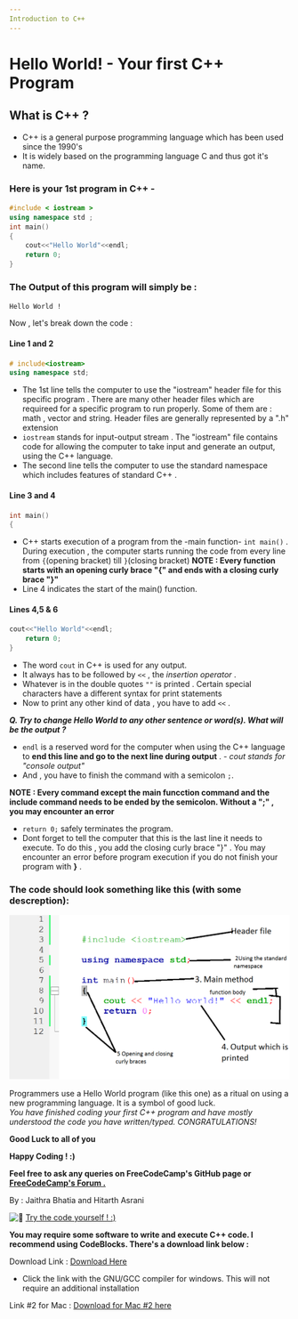 ```yaml
---
Introduction to C++
---
```

# Hello World! - Your first C++ Program

## What is C++  ?

* C++ is a general purpose programming language which has been used since the 1990's
* It is widely based on the programming language C and thus got it's name.

### Here is your 1st program in C++ -

```C++
#include < iostream >
using namespace std ;
int main()
{
    cout<<"Hello World"<<endl;
    return 0;
}
```

### The Output of this program will simply be :

```
Hello World !
```

Now , let's break down the code :

#### Line 1 and 2

```C++
# include<iostream>
using namespace std;
```

* The 1st line tells the computer to use the "iostream" header file for this specific program . There are many other header files which are requireed for a specific program to run properly. Some of them are : math , vector and string. Header files are generally represented by a ".h" extension
* ```iostream``` stands for input-output stream . The "iostream" file contains code for allowing the computer to take input and generate an output, using the C++ language.
* The second line tells the computer to use the standard namespace which includes features of standard C++ .

#### Line 3 and 4

```C++
int main()
{
```

* C++ starts execution of a program from the -main function- ```int main()``` . During execution , the computer starts running the code from every line from ```{```(opening bracket) till ```}```(closing bracket)
  **NOTE : Every function starts with an opening curly brace "{" and ends with a closing curly brace "}"**
* Line 4 indicates the start of the main() function. 

#### Lines 4,5 & 6

```C++
cout<<"Hello World"<<endl;
    return 0;
}
```

* The word ```cout``` in C++ is used for any output. 
* It always has to be followed by ```<<``` , the _insertion operator_ . 
* Whatever is in the double quotes ```""``` is printed . Certain special characters have a different syntax for print statements   
* Now to print any other kind of data , you have to  add ```<<``` .

***Q. Try to change Hello World to any other sentence or word(s). What will be the output ?***

* ```endl``` is a reserved word for the computer when using the C++ language to **end this line and go to the next line during output** .   - _cout stands for "console output"_
* And , you have to finish the command with a semicolon ```;```.

**NOTE : Every command except the main funcction command and the include command needs to be ended by the semicolon. Without a ";" , you may encounter an error**

* ```return 0;``` safely terminates the program. 
* Dont forget to tell the computer that this is the last line it needs to execute. To do this , you add the closing curly brace "}" . You may encounter an error before program execution if you do not finish your program with **}** .

### The code should look something like this (with some descreption):

![Image of snippet ](https://github.com/MrAsrani1312/Images/blob/master/snip1.PNG)


Programmers use a Hello World program (like this one) as a ritual on using a new programming language. It is a symbol of good luck.  
_You have finished coding your first C++ program and have mostly understood the code you have written/typed. CONGRATULATIONS!_
 
 **Good Luck to all of you** 
 
 **Happy Coding ! :)**
 
 **Feel free to ask any queries on FreeCodeCamp's GitHub page or [FreeCodeCamp's Forum .](https://forum.freecodecamp.org/)**

By : Jaithra Bhatia and Hitarth Asrani

![:rocket:](//forum.freecodecamp.com/images/emoji/emoji_one/rocket.png?v=2 ":rocket:") <a href='https://repl.it/L4k3' target='_blank' rel='nofollow'>Try the code yourself ! :) </a>

**You may require some software to write and execute C++ code. I recommend using CodeBlocks. There's a download link below :**

Download Link : [Download Here](http://www.codeblocks.org/downloads/26)

* Click the link with the GNU/GCC compiler for windows. This will not require an additional installation

Link #2 for Mac : [Download for Mac #2 here](https://developer.apple.com/xcode/)